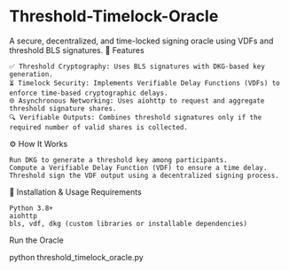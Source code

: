 # Threshold-Timelock-Oracle
A secure, decentralized, and time-locked signing oracle using VDFs and threshold BLS signatures.
🔹 Features

    ✅ Threshold Cryptography: Uses BLS signatures with DKG-based key generation.
    ⏳ Timelock Security: Implements Verifiable Delay Functions (VDFs) to enforce time-based cryptographic delays.
    🌐 Asynchronous Networking: Uses aiohttp to request and aggregate threshold signature shares.
    🔍 Verifiable Outputs: Combines threshold signatures only if the required number of valid shares is collected.

⚙️ How It Works

    Run DKG to generate a threshold key among participants.
    Compute a Verifiable Delay Function (VDF) to ensure a time delay.
    Threshold sign the VDF output using a decentralized signing process.

📌 Installation & Usage
Requirements

    Python 3.8+
    aiohttp
    bls, vdf, dkg (custom libraries or installable dependencies)

Run the Oracle

python threshold_timelock_oracle.py
